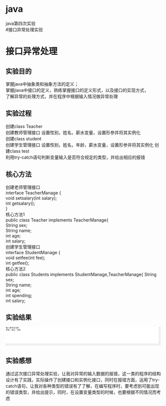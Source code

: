 # java
java第四次实验  
#接口异常处理实验  
# 接口异常处理
## 实验目的
掌握java中抽象类和抽象方法的定义；    
掌握jiava中接口的定义，熟练掌握接口的定义形式，以及接口的实现方式，       
了解异常的处理方式，并在程序中根据输入情况做异常处理     
## 实验过程  
创建class Teacher  
创建教师管理接口 设置性别，姓名，薪水变量，设置形参并将其实例化  
创建class student  
创建学生管理接口 设置性别，姓名，年龄，薪水变量，设置形参并将其实例化
创建class test  
利用try-catch语句判断变量输入是否符合规定的类型，并给出相应的报错
## 核心方法  
创建老师管理接口     
interface TeacherManage {  
    void setsalary(int salary);  
    int getsalary();  
}    
核心方法1       
public class Teacher implements TeacherManage{  
	String sex;   
    String name;  
    int age;  
    int salary;  
创建学生管理接口  
interface StudentManage {  
    void setfee(int fee);  
    int getfee();    
核心方法2  
public class Students implements StudentManage,TeacherManage{
    String sex;   
    String name;  
    int age;  
    int spending;  
    int salary;  


## 实验结果
![](https://github.com/2603632911/java/blob/main/第四次实验.png)
## 实验感想
通过这次接口异常处理实验，让我对异常的输入数据的报错，这一类的程序的结构设计有了实践，实际操作了创建接口和实例化接口，同时在报错方面，运用了try-catch语句，让我对各种类型的错误有了了解，在编写程序时，要考虑到可能出现的错误类型，并给出提示，同时，在设置变量类型的时候，也要根据不同情况而考虑
